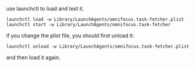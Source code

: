 use launchctl to load and test it.

    launchctl load -w Library/LaunchAgents/omnifocus.task-fetcher.plist 
    launchctl start -w Library/LaunchAgents/omnifocus.task-fetcher

if you change the plist file, you should first unload it:

    launchctl unload -w Library/LaunchAgents/omnifocus.task-fetcher.plist

and then load it again.
